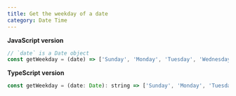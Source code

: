 ```yaml
---
title: Get the weekday of a date
category: Date Time
---
```


**JavaScript version**

```js
// `date` is a Date object
const getWeekday = (date) => ['Sunday', 'Monday', 'Tuesday', 'Wednesday', 'Thursday', 'Friday', 'Saturday'][date.getDay()];
```

**TypeScript version**

```js
const getWeekday = (date: Date): string => ['Sunday', 'Monday', 'Tuesday', 'Wednesday', 'Thursday', 'Friday', 'Saturday'][date.getDay()];
```
